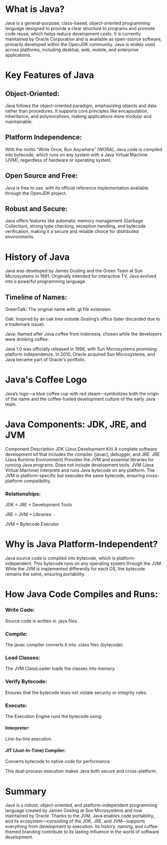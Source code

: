 # What is Java?
Java is a general-purpose, class-based, object-oriented programming language designed to provide a clear structure to programs and promote code reuse, which helps reduce development costs. It is currently maintained by Oracle Corporation and is available as open-source software, primarily developed within the OpenJDK community. Java is widely used across platforms, including desktop, web, mobile, and enterprise applications.

# Key Features of Java
## Object-Oriented:
Java follows the object-oriented paradigm, emphasizing objects and data rather than procedures. It supports core principles like encapsulation, inheritance, and polymorphism, making applications more modular and maintainable.

## Platform Independence:
With the motto “Write Once, Run Anywhere” (WORA), Java code is compiled into bytecode, which runs on any system with a Java Virtual Machine (JVM), regardless of hardware or operating system.

## Open Source and Free:
Java is free to use, with its official reference implementation available through the OpenJDK project.

## Robust and Secure:
Java offers features like automatic memory management (Garbage Collection), strong type checking, exception handling, and bytecode verification, making it a secure and reliable choice for distributed environments.

# History of Java
Java was developed by James Gosling and the Green Team at Sun Microsystems in 1991. Originally intended for interactive TV, Java evolved into a powerful programming language.

## Timeline of Names:

GreenTalk: The original name with .gt file extension.

Oak: Inspired by an oak tree outside Gosling’s office (later discarded due to a trademark issue).

Java: Named after Java coffee from Indonesia, chosen while the developers were drinking coffee.

Java 1.0 was officially released in 1996, with Sun Microsystems promising platform independence. In 2010, Oracle acquired Sun Microsystems, and Java became part of Oracle's portfolio.

# Java's Coffee Logo
Java’s logo—a blue coffee cup with red steam—symbolizes both the origin of the name and the coffee-fueled development culture of the early Java team.

# Java Components: JDK, JRE, and JVM
Component	Description
JDK (Java Development Kit)	A complete software development kit that includes the compiler (javac), debugger, and JRE.
JRE (Java Runtime Environment)	Provides the JVM and essential libraries for running Java programs. Does not include development tools.
JVM (Java Virtual Machine)	Interprets and runs Java bytecode on any platform. The JVM is platform-specific but executes the same bytecode, ensuring cross-platform compatibility.

### Relationships:

JDK = JRE + Development Tools

JRE = JVM + Libraries

JVM = Bytecode Executor

# Why is Java Platform-Independent?
Java source code is compiled into bytecode, which is platform-independent. This bytecode runs on any operating system through the JVM. While the JVM is implemented differently for each OS, the bytecode remains the same, ensuring portability.

# How Java Code Compiles and Runs:
### Write Code:
Source code is written in .java files.

### Compile:
The javac compiler converts it into .class files (bytecode).

### Load Classes:
The JVM ClassLoader loads the classes into memory.

### Verify Bytecode:
Ensures that the bytecode does not violate security or integrity rules.

### Execute:
The Execution Engine runs the bytecode using:

  #### Interpreter: 
  Line-by-line execution.
  
  #### JIT (Just-In-Time) Compiler: 
  Converts bytecode to native code for performance.
  
  This dual-process execution makes Java both secure and cross-platform.

# Summary
Java is a robust, object-oriented, and platform-independent programming language created by James Gosling at Sun Microsystems and now maintained by Oracle. Thanks to the JVM, Java enables code portability, and its ecosystem—consisting of the JDK, JRE, and JVM—supports everything from development to execution. Its history, naming, and coffee-themed branding contribute to its lasting influence in the world of software development.
